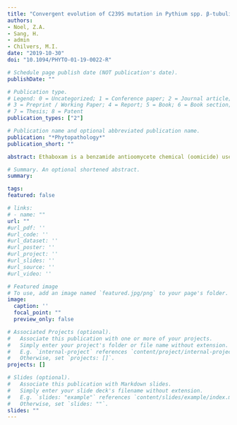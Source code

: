 ```yaml
---
title: "Convergent evolution of C239S mutation in Pythium spp. β-tubulin coincides with inherent insensitivity to ethaboxam"
authors:
- Noel, Z.A.
- Sang, H.
- admin
- Chilvers, M.I.
date: "2019-10-30"
doi: "10.1094/PHYTO-01-19-0022-R"

# Schedule page publish date (NOT publication's date).
publishDate: ""

# Publication type.
# Legend: 0 = Uncategorized; 1 = Conference paper; 2 = Journal article;
# 3 = Preprint / Working Paper; 4 = Report; 5 = Book; 6 = Book section;
# 7 = Thesis; 8 = Patent
publication_types: ["2"]

# Publication name and optional abbreviated publication name.
publication: "*Phytopathology*"
publication_short: ""

abstract: Ethaboxam is a benzamide antioomycete chemical (oomicide) used in corn and soybean seed treatments. Benzamides are hypothesized to bind to b-tubulin, thus disrupting microtubule assembly. Recently, there have been reports of corn- and soybean-associated oomycetes that are insensitive to ethaboxam despite never having been exposed. Here, we investigate the evolutionary history and molecular mechanism of ethaboxam insensitivity. We tested the sensitivity of 194 isolates representing 83 species across four oomycete genera in the Peronosporalean lineage that were never exposed to ethaboxam. In all, 84% of isolates were sensitive to ethaboxam (effective concentration to reduce optical density at 600 nm by 50% when compared with the nonamended control [EC50] < 5 μg ml_1), whereas 16% were insensitive (EC50 > 11 μg ml_1). Of the insensitive isolates, two different transversion mutations were present in the 239th codon in b-tubulin within three monophyletic groups of *Pythium* spp. The transversion mutations lead to the same amino acid change from an ancestral cysteine to serine (C239S), which coincides with ethaboxam insensitivity. In a treated soybean seed virulence assay, disease severity was not reduced on ethaboxam-treated seed for an isolate of *Pythium aphanidermatum* containing a S239 but was reduced for an isolate of *P. irregulare* containing a C239. We queried publicly available b-tubulin sequences from other oomycetes in the Peronosporalean lineage to search for C239S mutations from other species not represented in our collection. This search resulted in other taxa that were either homozygous or heterozygous for C239S, including all available species within the genus Peronospora. Evidence presented herein supports the hypothesis that the convergent evolution of C239S within Peronosporalean oomycetes occurred without selection from ethaboxam yet confers insensitivity. We propose several evolutionary hypotheses for the repeated evolution of the C239S mutation.

# Summary. An optional shortened abstract.
summary: 

tags:
featured: false

# links:
# - name: ""
url: ""
#url_pdf: ''
#url_code: ''
#url_dataset: ''
#url_poster: ''
#url_project: ''
#url_slides: ''
#url_source: ''
#url_video: ''

# Featured image
# To use, add an image named `featured.jpg/png` to your page's folder. 
image:
  caption: ''
  focal_point: ""
  preview_only: false

# Associated Projects (optional).
#   Associate this publication with one or more of your projects.
#   Simply enter your project's folder or file name without extension.
#   E.g. `internal-project` references `content/project/internal-project/index.md`.
#   Otherwise, set `projects: []`.
projects: []

# Slides (optional).
#   Associate this publication with Markdown slides.
#   Simply enter your slide deck's filename without extension.
#   E.g. `slides: "example"` references `content/slides/example/index.md`.
#   Otherwise, set `slides: ""`.
slides: ""
---
```


